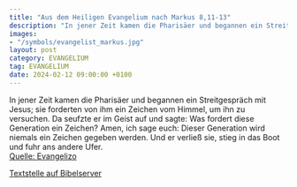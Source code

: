 ```yaml
---
title: "Aus dem Heiligen Evangelium nach Markus 8,11-13"
description: "In jener Zeit kamen die Pharisäer und begannen ein Streitgespräch mit Jesus; sie forderten von ihm ein Zeichen vom Himmel, um ihn zu versuchen. Da seufzte er im Geist auf und sagte: Was fordert diese Generation ein Zeichen? Amen, ich sage euch: Dieser Generation wird niemals ein ...."
images:
- "/symbols/evangelist_markus.jpg"
layout: post
category: EVANGELIUM
tag: EVANGELIUM
date: 2024-02-12 09:00:00 +0100
---
```

In jener Zeit kamen die Pharisäer und begannen ein Streitgespräch mit Jesus; sie forderten von ihm ein Zeichen vom Himmel, um ihn zu versuchen.
Da seufzte er im Geist auf und sagte: Was fordert diese Generation ein Zeichen? Amen, ich sage euch: Dieser Generation wird niemals ein Zeichen gegeben werden.<!--more-->
Und er verließ sie, stieg in das Boot und fuhr ans andere Ufer.<br>
[Quelle: Evangelizo](https://evangeliumtagfuertag.org/DE/gospel)

[Textstelle auf Bibelserver](https://www.bibleserver.com/EU/Markus8,11-13)
